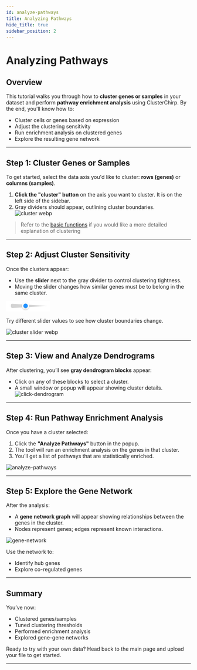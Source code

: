 ```yaml
---
id: analyze-pathways
title: Analyzing Pathways
hide_title: true
sidebar_position: 2
---
```

# Analyzing Pathways

## Overview

This tutorial walks you through how to **cluster genes or samples** in your dataset and perform **pathway enrichment analysis** using ClusterChirp. By the end, you'll know how to:

- Cluster cells or genes based on expression
- Adjust the clustering sensitivity
- Run enrichment analysis on clustered genes
- Explore the resulting gene network

---

## Step 1: Cluster Genes or Samples

To get started, select the data axis you'd like to cluster: **rows (genes)** or **columns (samples)**.

1. **Click the "cluster" button** on the axis you want to cluster. It is on the left side of the sidebar.
2. Gray dividers should appear, outlining cluster boundaries.
![cluster webp](/img/cluster-dendro-hover.webp)

> Refer to the [basic functions](../tutorials/basic-functions#how-to-cluster-cells) if you would like a more detailed explanation of clustering

---

## Step 2: Adjust Cluster Sensitivity

Once the clusters appear:

- Use the **slider** next to the gray divider to control clustering tightness.
- Moving the slider changes how similar genes must be to belong in the same cluster.

![Cluster slider](/img/cluster_slider.png)

Try different slider values to see how cluster boundaries change.

![cluster slider webp](/img/cluster-freq-slider.webp)

---

## Step 3: View and Analyze Dendrograms

After clustering, you’ll see **gray dendrogram blocks** appear:

- Click on any of these blocks to select a cluster.
- A small window or popup will appear showing cluster details.
![click-dendrogram](/img/cluster-dendro-click.webp)

---

## Step 4: Run Pathway Enrichment Analysis

Once you have a cluster selected:

1. Click the **"Analyze Pathways"** button in the popup.
2. The tool will run an enrichment analysis on the genes in that cluster.
3. You’ll get a list of pathways that are statistically enriched.

![analyze-pathways](/img/cluster-analyze-click.webp)

---

## Step 5: Explore the Gene Network

After the analysis:

- A **gene network graph** will appear showing relationships between the genes in the cluster.
- Nodes represent genes; edges represent known interactions.

![gene-network](/img/cluster-network-(analyze)-explore.webp)

Use the network to:

- Identify hub genes
- Explore co-regulated genes

---

## Summary

You’ve now:

- Clustered genes/samples
- Tuned clustering thresholds
- Performed enrichment analysis
- Explored gene-gene networks

Ready to try with your own data? Head back to the main page and upload your file to get started.

---

